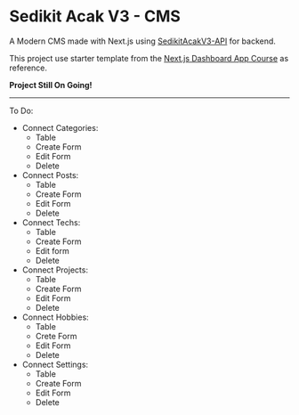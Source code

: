# Sedikit Acak V3 - CMS

A Modern CMS made with Next.js using [SedikitAcakV3-API](https://github.com/refandhika/sedikitacakv3-api) for backend.

This project use starter template from the [Next.js Dashboard App Course](https://nextjs.org/learn/dashboard-app/getting-started) as reference.

**Project Still On Going!**

---

To Do:
- Connect Categories:
    - Table
    - Create Form
    - Edit Form
    - Delete
- Connect Posts:
    - Table
    - Create Form
    - Edit Form
    - Delete
- Connect Techs:
    - Table
    - Create Form
    - Edit form
    - Delete
- Connect Projects:
    - Table
    - Create Form
    - Edit Form
    - Delete
- Connect Hobbies:
    - Table
    - Crete Form
    - Edit Form
    - Delete
- Connect Settings:
    - Table
    - Create Form
    - Edit Form
    - Delete